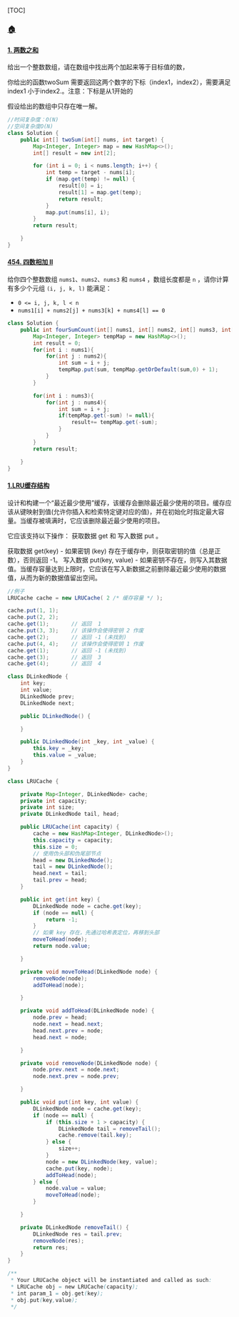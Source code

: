 [TOC]



### [**:house:**](../../README.html)

#### [1. 两数之和](https://leetcode-cn.com/problems/two-sum/)

给出一个整数数组，请在数组中找出两个加起来等于目标值的数，

你给出的函数twoSum 需要返回这两个数字的下标（index1，index2），需要满足 index1 小于index2.。注意：下标是从1开始的

假设给出的数组中只存在唯一解。

```java
//时间复杂度：O(N)
//空间复杂度O(N)
class Solution {
    public int[] twoSum(int[] nums, int target) {
        Map<Integer, Integer> map = new HashMap<>();
        int[] result = new int[2];

        for (int i = 0; i < nums.length; i++) {
            int temp = target - nums[i];
            if (map.get(temp) != null) {
                result[0] = i;
                result[1] = map.get(temp);
                return result;
            }
            map.put(nums[i], i);
        }
        return result;

    }
}
```

#### [454. 四数相加 II](https://leetcode.cn/problems/4sum-ii/)

给你四个整数数组 `nums1`、`nums2`、`nums3` 和 `nums4` ，数组长度都是 `n` ，请你计算有多少个元组 `(i, j, k, l)` 能满足：

- `0 <= i, j, k, l < n`
- `nums1[i] + nums2[j] + nums3[k] + nums4[l] == 0`

```java
class Solution {
    public int fourSumCount(int[] nums1, int[] nums2, int[] nums3, int[] nums4) {
        Map<Integer, Integer> tempMap = new HashMap<>();
        int result = 0;
        for(int i : nums1){
            for(int j : nums2){
                int sum = i + j;
                tempMap.put(sum, tempMap.getOrDefault(sum,0) + 1);
            }
        }

        for(int i : nums3){
            for(int j : nums4){
                int sum = i + j;
                if(tempMap.get(-sum) != null){
                    result+= tempMap.get(-sum);
                }
            }
        }
        return result;

    }
}
```



#### [1.LRU缓存结构](https://leetcode-cn.com/problems/lru-cache-lcci/solution/lruhuan-cun-by-leetcode-solution/)

设计和构建一个“最近最少使用”缓存，该缓存会删除最近最少使用的项目。缓存应该从键映射到值(允许你插入和检索特定键对应的值)，并在初始化时指定最大容量。当缓存被填满时，它应该删除最近最少使用的项目。

它应该支持以下操作： 获取数据 get 和 写入数据 put 。

获取数据 get(key) - 如果密钥 (key) 存在于缓存中，则获取密钥的值（总是正数），否则返回 -1。
写入数据 put(key, value) - 如果密钥不存在，则写入其数据值。当缓存容量达到上限时，它应该在写入新数据之前删除最近最少使用的数据值，从而为新的数据值留出空间。

```java
//例子
LRUCache cache = new LRUCache( 2 /* 缓存容量 */ );

cache.put(1, 1);
cache.put(2, 2);
cache.get(1);       // 返回  1
cache.put(3, 3);    // 该操作会使得密钥 2 作废
cache.get(2);       // 返回 -1 (未找到)
cache.put(4, 4);    // 该操作会使得密钥 1 作废
cache.get(1);       // 返回 -1 (未找到)
cache.get(3);       // 返回  3
cache.get(4);       // 返回  4
```

```java
class DLinkedNode {
    int key;
    int value;
    DLinkedNode prev;
    DLinkedNode next;

    public DLinkedNode() {

    }

    public DLinkedNode(int _key, int _value) {
        this.key = _key;
        this.value = _value;
    }
}

class LRUCache {

    private Map<Integer, DLinkedNode> cache;
    private int capacity;
    private int size;
    private DLinkedNode tail, head;

    public LRUCache(int capacity) {
        cache = new HashMap<Integer, DLinkedNode>();
        this.capacity = capacity;
        this.size = 0;
        // 使用伪头部和伪尾部节点
        head = new DLinkedNode();
        tail = new DLinkedNode();
        head.next = tail;
        tail.prev = head;
    }

    public int get(int key) {
        DLinkedNode node = cache.get(key);
        if (node == null) {
            return -1;
        }
        // 如果 key 存在，先通过哈希表定位，再移到头部
        moveToHead(node);
        return node.value;

    }

    private void moveToHead(DLinkedNode node) {
        removeNode(node);
        addToHead(node);

    }

    private void addToHead(DLinkedNode node) {
        node.prev = head;
        node.next = head.next;
        head.next.prev = node;
        head.next = node;

    }

    private void removeNode(DLinkedNode node) {
        node.prev.next = node.next;
        node.next.prev = node.prev;

    }

    public void put(int key, int value) {
        DLinkedNode node = cache.get(key);
        if (node == null) {
            if (this.size + 1 > capacity) {
                DLinkedNode tail = removeTail();
                cache.remove(tail.key);
            } else {
                size++;
            }
            node = new DLinkedNode(key, value);
            cache.put(key, node);
            addToHead(node);
        } else {
            node.value = value;
            moveToHead(node);
        }

    }

    private DLinkedNode removeTail() {
        DLinkedNode res = tail.prev;
        removeNode(res);
        return res;
    }
}

/**
 * Your LRUCache object will be instantiated and called as such:
 * LRUCache obj = new LRUCache(capacity);
 * int param_1 = obj.get(key);
 * obj.put(key,value);
 */
```

